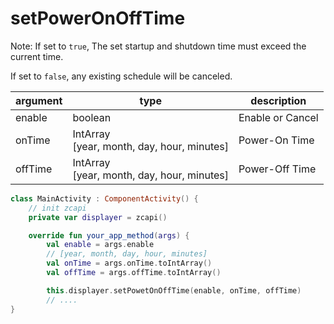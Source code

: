 # setPowerOnOffTime

Note: If set to `true`, The set startup and shutdown time must exceed the current time.

If set to `false`, any existing schedule will be canceled.

| argument | type                                              | description      |
|----------|---------------------------------------------------|------------------|
| enable   | boolean                                           | Enable or Cancel |
| onTime   | IntArray <br /> [year, month, day, hour, minutes] | Power-On Time    |
| offTime  | IntArray <br /> [year, month, day, hour, minutes] | Power-Off Time   |

```kotlin
class MainActivity : ComponentActivity() {
    // init zcapi
    private var displayer = zcapi()

    override fun your_app_method(args) {
        val enable = args.enable
        // [year, month, day, hour, minutes]
        val onTime = args.onTime.toIntArray()
        val offTime = args.offTime.toIntArray()

        this.displayer.setPowetOnOffTime(enable, onTime, offTime)
        // ....
}
```